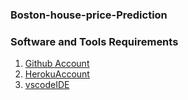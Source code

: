 ### Boston-house-price-Prediction

### Software and Tools Requirements



1. [Github Account](https://github.com)
2. [HerokuAccount](https://heroku.com)
3. [vscodeIDE](https://code.visualstudio.com/)

